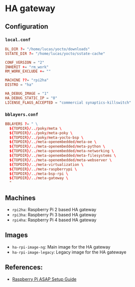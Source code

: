 # HA gateway

## Configuration

### `local.conf`

```conf
DL_DIR ?= "/home/lucas/yocto/downloads"
SSTATE_DIR ?= "/home/lucas/yocto/sstate-cache"

CONF_VERSION = "2"
INHERIT += "rm_work"
RM_WORK_EXCLUDE += ""

MACHINE ??= "rpi2ha"
DISTRO = "ha"

HA_DEBUG_IMAGE = "1"
HA_DEBUG_STATIC_IP = "0"
LICENSE_FLAGS_ACCEPTED = "commercial synaptics-killswitch"
```

### `bblayers.conf`

```conf
BBLAYERS ?= " \
  ${TOPDIR}/../poky/meta \
  ${TOPDIR}/../poky/meta-poky \
  ${TOPDIR}/../poky/meta-yocto-bsp \
  ${TOPDIR}/../meta-openembedded/meta-oe \
  ${TOPDIR}/../meta-openembedded/meta-python \
  ${TOPDIR}/../meta-openembedded/meta-networking \
  ${TOPDIR}/../meta-openembedded/meta-filesystems \
  ${TOPDIR}/../meta-openembedded/meta-webserver \
  ${TOPDIR}/../meta-virtualization \
  ${TOPDIR}/../meta-raspberrypi \
  ${TOPDIR}/../meta-bsp-rpi \
  ${TOPDIR}/../meta-gateway \
  "
```


## Machines

- `rpi2ha`: Raspberry Pi 2 based HA gateway
- `rpi3ha`: Raspberry Pi 3 based HA gateway
- `rpi4ha`: Raspberry Pi 4 based HA gateway

## Images

- `ha-rpi-image-ng`: Main image for the HA gateway
- `ha-rpi-image-legacy`: Legacy image for the HA gatewaye

## References:

- [Raspberry Pi ASAP Setup Guide](https://kr15h.github.io/RPi-Setup/)

